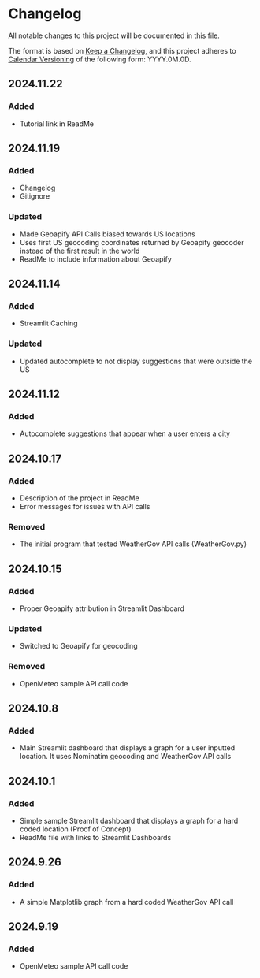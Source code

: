 # Changelog

All notable changes to this project will be documented in this file.

The format is based on [Keep a Changelog](https://keepachangelog.com/en/1.1.0/),
and this project adheres to [Calendar Versioning](https://calver.org/) of
the following form: YYYY.0M.0D.

## 2024.11.22

### Added

- Tutorial link in ReadMe

## 2024.11.19

### Added

- Changelog
- Gitignore

### Updated

- Made Geoapify API Calls biased towards US locations
- Uses first US geocoding coordinates returned by Geoapify geocoder instead of the first result in the world
- ReadMe to include information about Geoapify

## 2024.11.14

### Added

- Streamlit Caching

### Updated

- Updated autocomplete to not display suggestions that were outside the US

## 2024.11.12

### Added

- Autocomplete suggestions that appear when a user enters a city

## 2024.10.17

### Added

- Description of the project in ReadMe
- Error messages for issues with API calls

### Removed

- The initial program that tested WeatherGov API calls (WeatherGov.py)

## 2024.10.15

### Added

- Proper Geoapify attribution in Streamlit Dashboard

### Updated

- Switched to Geoapify for geocoding

### Removed

- OpenMeteo sample API call code

## 2024.10.8

### Added

- Main Streamlit dashboard that displays a graph for a user inputted location. It uses Nominatim geocoding and WeatherGov API calls

## 2024.10.1

### Added

- Simple sample Streamlit dashboard that displays a graph for a hard coded location (Proof of Concept)
- ReadMe file with links to Streamlit Dashboards

## 2024.9.26

### Added

- A simple Matplotlib graph from a hard coded WeatherGov API call

## 2024.9.19

### Added

- OpenMeteo sample API call code
